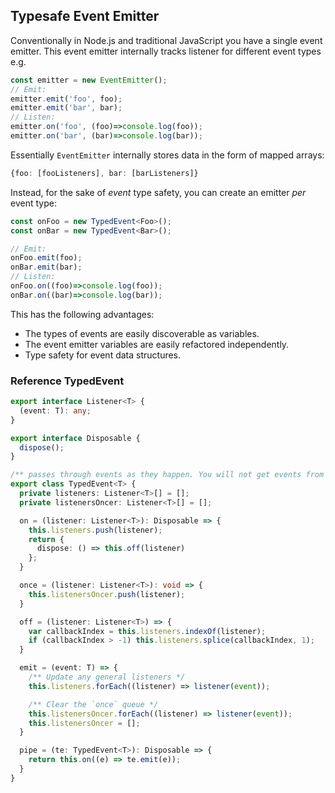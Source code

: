## Typesafe Event Emitter

Conventionally in Node.js and traditional JavaScript you have a single event emitter. This event emitter internally tracks listener for different event types e.g. 

```ts
const emitter = new EventEmitter();
// Emit: 
emitter.emit('foo', foo);
emitter.emit('bar', bar);
// Listen: 
emitter.on('foo', (foo)=>console.log(foo));
emitter.on('bar', (bar)=>console.log(bar));
```
Essentially `EventEmitter` internally stores data in the form of mapped arrays: 
```ts
{foo: [fooListeners], bar: [barListeners]}
```
Instead, for the sake of *event* type safety, you can create an emitter *per* event type:
```ts
const onFoo = new TypedEvent<Foo>();
const onBar = new TypedEvent<Bar>();

// Emit: 
onFoo.emit(foo);
onBar.emit(bar);
// Listen: 
onFoo.on((foo)=>console.log(foo));
onBar.on((bar)=>console.log(bar));
```

This has the following advantages: 
* The types of events are easily discoverable as variables.
* The event emitter variables are easily refactored independently.
* Type safety for event data structures.

### Reference TypedEvent
```ts
export interface Listener<T> {
  (event: T): any;
}

export interface Disposable {
  dispose();
}

/** passes through events as they happen. You will not get events from before you start listening */
export class TypedEvent<T> {
  private listeners: Listener<T>[] = [];
  private listenersOncer: Listener<T>[] = [];

  on = (listener: Listener<T>): Disposable => {
    this.listeners.push(listener);
    return {
      dispose: () => this.off(listener)
    };
  }

  once = (listener: Listener<T>): void => {
    this.listenersOncer.push(listener);
  }

  off = (listener: Listener<T>) => {
    var callbackIndex = this.listeners.indexOf(listener);
    if (callbackIndex > -1) this.listeners.splice(callbackIndex, 1);
  }

  emit = (event: T) => {
    /** Update any general listeners */
    this.listeners.forEach((listener) => listener(event));

    /** Clear the `once` queue */
    this.listenersOncer.forEach((listener) => listener(event));
    this.listenersOncer = [];
  }

  pipe = (te: TypedEvent<T>): Disposable => {
    return this.on((e) => te.emit(e));
  }
}
```
